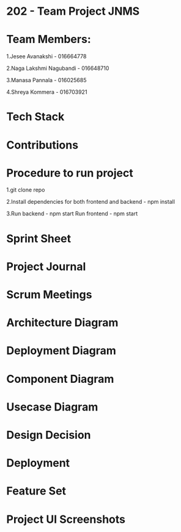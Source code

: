 # 202 - Team Project JNMS

# Team Members:

1.Jesee Avanakshi - 016664778

2.Naga Lakshmi Nagubandi - 016648710

3.Manasa Pannala - 016025685

4.Shreya Kommera - 016703921

# Tech Stack
# Contributions
# Procedure to run project
1.git clone repo

2.Install dependencies for both frontend and backend - npm install 

3.Run backend - npm start Run frontend - npm start

# Sprint Sheet
# Project Journal
# Scrum Meetings
# Architecture Diagram
# Deployment Diagram
# Component Diagram
# Usecase Diagram
# Design Decision
# Deployment
# Feature Set
# Project UI Screenshots
